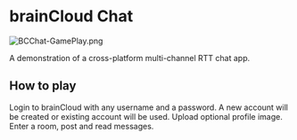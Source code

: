 # brainCloud Chat

![BCChat-GamePlay.png](Screenshots%2F%2FBCChat-GamePlay.png)

A demonstration of a cross-platform multi-channel RTT chat app.

## How to play
Login to brainCloud with any username and a password. A new account will be created or existing account will be used.
Upload optional profile image. Enter a room, post and read messages. 
